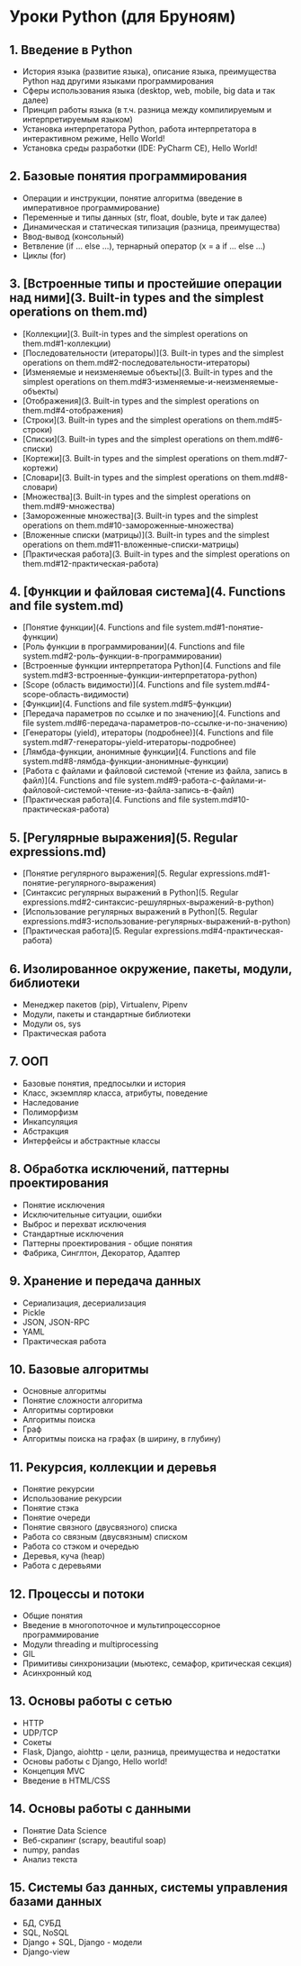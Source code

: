 # Уроки Python (для Бруноям) 
## 1.  Введение в Python
* История языка (развитие языка), описание языка, преимущества Python над другими языками программирования
* Сферы использования языка (desktop, web, mobile, big data и так далее)
* Принцип работы языка (в т.ч. разница между компилируемым и интерпретируемым языком)
* Установка интерпретатора Python, работа интерпретатора в интерактивном режиме, Hello World!
* Установка среды разработки (IDE: PyCharm CE), Hello World!
## 2.  Базовые понятия программирования
* Операции и инструкции, понятие алгоритма (введение в императивное программирование)
* Переменные и типы данных (str, float, double, byte и так далее)
* Динамическая и статическая типизация (разница, преимущества)
* Ввод-вывод (консольный)
* Ветвление (if … else …), тернарный оператор (x = a if … else …)
* Циклы (for)
## 3.  [Встроенные типы и простейшие операции над ними](3. Built-in types and the simplest operations on them.md)
* [Коллекции](3. Built-in types and the simplest operations on them.md#1-коллекции)
* [Последовательности (итераторы)](3. Built-in types and the simplest operations on them.md#2-последовательности-итераторы)
* [Изменяемые и неизменяемые объекты](3. Built-in types and the simplest operations on them.md#3-изменяемые-и-неизменяемые-объекты)
* [Отображения](3. Built-in types and the simplest operations on them.md#4-отображения)
* [Строки](3. Built-in types and the simplest operations on them.md#5-строки)
* [Cписки](3. Built-in types and the simplest operations on them.md#6-списки)
* [Кортежи](3. Built-in types and the simplest operations on them.md#7-кортежи)
* [Словари](3. Built-in types and the simplest operations on them.md#8-словари)
* [Множества](3. Built-in types and the simplest operations on them.md#9-множества)
* [Замороженные множества](3. Built-in types and the simplest operations on them.md#10-замороженные-множества)
* [Вложенные списки (матрицы)](3. Built-in types and the simplest operations on them.md#11-вложенные-списки-матрицы)
* [Практическая работа](3. Built-in types and the simplest operations on them.md#12-практическая-работа)
## 4.  [Функции и файловая система](4. Functions and file system.md)
* [Понятие функции](4. Functions and file system.md#1-понятие-функции)
* [Роль функции в программировании](4. Functions and file system.md#2-роль-функции-в-программировании)
* [Встроенные функции интерпретатора Python](4. Functions and file system.md#3-встроенные-функции-интерпретатора-python)
* [Scope (область видимости)](4. Functions and file system.md#4-scope-область-видимости)
* [Функции](4. Functions and file system.md#5-функции)
* [Передача параметров по ссылке и по значению](4. Functions and file system.md#6-передача-параметров-по-ссылке-и-по-значению)
* [Генераторы (yield), итераторы (подробнее)](4. Functions and file system.md#7-генераторы-yield-итераторы-подробнее)
* [Лямбда-функции, анонимные функции](4. Functions and file system.md#8-лямбда-функции-анонимные-функции)
* [Работа с файлами и файловой системой (чтение из файла, запись в файл)](4. Functions and file system.md#9-работа-с-файлами-и-файловой-системой-чтение-из-файла-запись-в-файл)
* [Практическая работа](4. Functions and file system.md#10-практическая-работа)
## 5.  [Регулярные выражения](5. Regular expressions.md)
* [Понятие регулярного выражения](5. Regular expressions.md#1-понятие-регулярного-выражения)
* [Синтаксис регулярных выражений в Python](5. Regular expressions.md#2-синтаксис-решулярных-выражений-в-python)
* [Использование регулярных выражений в Python](5. Regular expressions.md#3-использование-регулярных-выражений-в-python)
* [Практическая работа](5. Regular expressions.md#4-практическая-работа)
## 6.  Изолированное окружение, пакеты, модули, библиотеки
* Менеджер пакетов (pip), Virtualenv, Pipenv
* Модули, пакеты и стандартные библиотеки
* Модули os, sys
* Практическая работа
## 7.  ООП
* Базовые понятия, предпосылки и история
* Класс, экземпляр класса, атрибуты, поведение
* Наследование
* Полиморфизм
* Инкапсуляция
* Абстракция
* Интерфейсы и абстрактные классы
## 8.  Обработка исключений, паттерны проектирования
* Понятие исключения
* Исключительные ситуации, ошибки
* Выброс и перехват исключения
* Стандартные исключения
* Паттерны проектирования - общие понятия
* Фабрика, Синглтон, Декоратор, Адаптер
## 9.  Хранение и передача данных
* Сериализация, десериализация
* Pickle
* JSON, JSON-RPC
* YAML
* Практическая работа
## 10. Базовые алгоритмы
* Основные алгоритмы
* Понятие сложности алгоритма
* Алгоритмы сортировки
* Алгоритмы поиска
* Граф
* Алгоритмы поиска на графах (в ширину, в глубину)
## 11. Рекурсия, коллекции и деревья
* Понятие рекурсии
* Использование рекурсии
* Понятие стэка
* Понятие очереди
* Понятие связного (двусвязного) списка
* Работа со связным (двусвязным) списком
* Работа со стэком и очередью
* Деревья, куча (heap)
* Работа с деревьями
## 12. Процессы и потоки
* Общие понятия
* Введение в многопоточное и мультипроцессорное программирование
* Модули threading и multiprocessing
* GIL
* Примитивы синхронизации (мьютекс, семафор, критическая секция)
* Асинхронный код
## 13. Основы работы с сетью
* HTTP
* UDP/TCP
* Сокеты
* Flask, Django, aiohttp - цели, разница, преимущества и недостатки
* Основы работы с Django, Hello world!
* Концепция MVC
* Введение в HTML/CSS
## 14. Основы работы с данными
* Понятие Data Science
* Веб-скрапинг (scrapy, beautiful soap)
* numpy, pandas
* Анализ текста
## 15. Системы баз данных, системы управления базами данных
* БД, СУБД
* SQL, NoSQL
* Django + SQL, Django - модели
* Django-view
